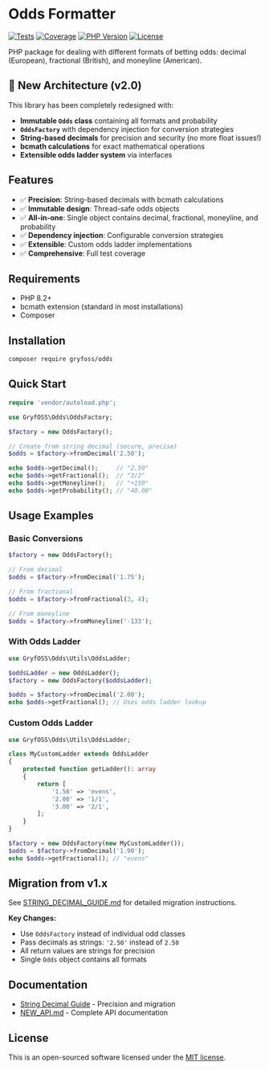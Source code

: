 # Odds Formatter

[![Tests](https://github.com/gryfoss/odds/workflows/Tests/badge.svg?branch=new_api)](https://github.com/gryfoss/odds/actions)
[![Coverage](https://img.shields.io/badge/coverage-100%25-brightgreen)](https://github.com/gryfoss/odds/actions)
[![PHP Version](https://img.shields.io/badge/php-8.1%2B-blue)](https://php.net)
[![License](https://img.shields.io/badge/license-MIT-green)](LICENSE)

PHP package for dealing with different formats of betting odds: decimal (European), fractional (British), and moneyline (American).

## 🚀 New Architecture (v2.0)

This library has been completely redesigned with:

- **Immutable `Odds` class** containing all formats and probability
- **`OddsFactory`** with dependency injection for conversion strategies
- **String-based decimals** for precision and security (no more float issues!)
- **bcmath calculations** for exact mathematical operations
- **Extensible odds ladder system** via interfaces

## Features

- ✅ **Precision**: String-based decimals with bcmath calculations
- ✅ **Immutable design**: Thread-safe odds objects
- ✅ **All-in-one**: Single object contains decimal, fractional, moneyline, and probability
- ✅ **Dependency injection**: Configurable conversion strategies
- ✅ **Extensible**: Custom odds ladder implementations
- ✅ **Comprehensive**: Full test coverage

## Requirements

- PHP 8.2+
- bcmath extension (standard in most installations)
- Composer

## Installation

```bash
composer require gryfoss/odds
```

## Quick Start

```php
require 'vendor/autoload.php';

use GryfOSS\Odds\OddsFactory;

$factory = new OddsFactory();

// Create from string decimal (secure, precise)
$odds = $factory->fromDecimal('2.50');

echo $odds->getDecimal();     // "2.50"
echo $odds->getFractional();  // "3/2"
echo $odds->getMoneyline();   // "+150"
echo $odds->getProbability(); // "40.00"
```

## Usage Examples

### Basic Conversions

```php
$factory = new OddsFactory();

// From decimal
$odds = $factory->fromDecimal('1.75');

// From fractional
$odds = $factory->fromFractional(3, 4);

// From moneyline
$odds = $factory->fromMoneyline('-133');
```

### With Odds Ladder

```php
use GryfOSS\Odds\Utils\OddsLadder;

$oddsLadder = new OddsLadder();
$factory = new OddsFactory($oddsLadder);

$odds = $factory->fromDecimal('2.00');
echo $odds->getFractional(); // Uses odds ladder lookup
```

### Custom Odds Ladder

```php
use GryfOSS\Odds\Utils\OddsLadder;

class MyCustomLadder extends OddsLadder
{
    protected function getLadder(): array
    {
        return [
            '1.50' => 'evens',
            '2.00' => '1/1',
            '3.00' => '2/1',
        ];
    }
}

$factory = new OddsFactory(new MyCustomLadder());
$odds = $factory->fromDecimal('1.90');
echo $odds->getFractional(); // "evens"
```

## Migration from v1.x

See [STRING_DECIMAL_GUIDE.md](STRING_DECIMAL_GUIDE.md) for detailed migration instructions.

**Key Changes:**
- Use `OddsFactory` instead of individual odd classes
- Pass decimals as strings: `'2.50'` instead of `2.50`
- All return values are strings for precision
- Single `Odds` object contains all formats

## Documentation

- [String Decimal Guide](STRING_DECIMAL_GUIDE.md) - Precision and migration
- [NEW_API.md](NEW_API.md) - Complete API documentation

## License

This is an open-sourced software licensed under the [MIT license](LICENSE).
